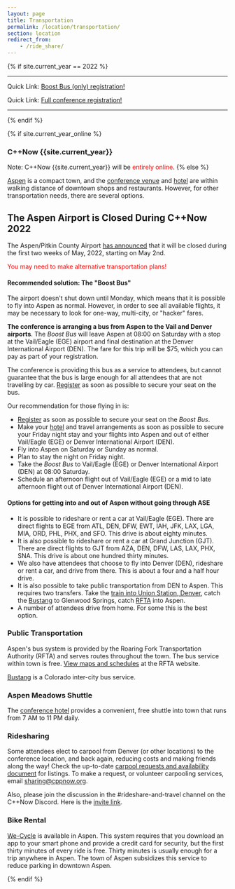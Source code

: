 ```yaml
---
layout: page
title: Transportation
permalink: /location/transportation/
section: location
redirect_from:
    - /ride_share/
---
```


{% if site.current_year == 2022 %}

<hr>

Quick Link: [Boost Bus (only) registration!](https://na.eventscloud.com/675518)

Quick Link: [Full conference registration!]({{site.krueger_reg_URL}})

<hr>

{% endif %}


{% if site.current_year_online %}
### C++Now {{site.current_year}}

Note: C++Now {{site.current_year}} will be <span style="color: red;">entirely online</span>.
{% else %}

[Aspen](https://en.wikipedia.org/wiki/Aspen,_Colorado) is a compact town, and the [conference venue](http://www.aspenphys.org/) and [hotel](https://www.aspenmeadows.com/) are within walking distance of downtown shops and restaurants. However, for other transportation needs, there are several options.

## The Aspen Airport is Closed During C++Now 2022

The Aspen/Pitkin County Airport [has announced](https://pitkincounty.com/civicalerts.aspx?AID=465) that it will be closed during the first two weeks of May, 2022, starting on May 2nd.

<span style="color:red;">You may need to make alternative transportation plans!<span>

#### Recommended solution: The "Boost Bus"
The airport doesn't shut down until Monday, which means that it is possible to fly into Aspen as normal. However, in order to see all available flights, it may be necessary to look for one-way, multi-city, or "hacker" fares.

**The conference is arranging a bus from Aspen to the Vail and Denver airports**. The *Boost Bus* will leave Aspen at 08:00 on Saturday with a stop at the Vail/Eagle (EGE) airport and final destination at the Denver International Airport (DEN). The fare for this trip will be $75, which you can pay as part of your registration.

The conference is providing this bus as a service to attendees, but cannot guarantee that the bus is large enough for all attendees that are not travelling by car. [Register](/registration/) as soon as possible to secure your seat on the bus.

Our recommendation for those flying in is:
* [Register](/registration/) as soon as possible to secure your seat on the *Boost Bus*.
* Make your [hotel](/location/lodging/) and travel arrangements as soon as possible to secure your Friday night stay and your flights into Aspen and out of either Vail/Eagle (EGE) or Denver International Airport (DEN).
* Fly into Aspen on Saturday or Sunday as normal.
* Plan to stay the night on Friday night.
* Take the *Boost Bus* to Vail/Eagle (EGE) or Denver International Airport (DEN) at 08:00 Saturday.
* Schedule an afternoon flight out of Vail/Eagle (EGE)  or a mid to late afternoon flight out of Denver International Airport (DEN).


#### Options for getting into and out of Aspen without going through ASE

* It is possible to rideshare or rent a car at Vail/Eagle (EGE). There are direct flights to EGE from ATL, DEN, DFW, EWT, IAH, JFK, LAX, LGA, MIA, ORD, PHL, PHX, and SFO. This drive is about eighty minutes.
* It is also possible to rideshare or rent a car at Grand Junction (GJT). There are direct flights to GJT from AZA, DEN, DFW, LAS, LAX, PHX, SNA. This drive is about one hundred thirty minutes.
* We also have attendees that choose to fly into Denver (DEN), rideshare or rent a car, and drive from there. This is about a four and a half hour drive.
* It is also possible to take public transportation from DEN to Aspen. This requires two transfers. Take the [train into Union Station, Denver](https://www.rtd-denver.com/), catch the [Bustang](https://ridebustang.com/) to Glenwood Springs, catch [RFTA](https://www.rfta.com/) into Aspen.
* A number of attendees drive from home. For some this is the best option.

### Public Transportation

Aspen's bus system is provided by the Roaring Fork Transportation Authority (RFTA) and serves routes throughout the town. The bus service within town is free. [View maps and schedules](https://www.rfta.com/) at the RFTA website.

[Bustang](https://ridebustang.com/) is a Colorado inter-city bus service.

### Aspen Meadows Shuttle

The [conference hotel](https://www.aspenmeadows.com/) provides a convenient, free shuttle into town that runs from 7 AM to 11 PM daily.

### Ridesharing

Some attendees elect to carpool from Denver (or other locations) to the conference location, and back again, reducing costs and making friends along the way! Check the up-to-date [carpool requests and availability document](https://docs.google.com/spreadsheets/d/1izqsmyMEP86ard-wQjoPvdEepdHk2_I8k96O1XgcbZc) for listings. To make a request, or volunteer carpooling services, email [sharing@cppnow.org](mailto:sharing@cppnow.org).

Also, please join the discussion in the #rideshare-and-travel channel on the C++Now Discord. Here is the [invite link](https://discord.gg/UZWwKFa6rr).

### Bike Rental

[We-Cycle](https://www.we-cycle.org/) is available in Aspen. This system requires that you download an app to your smart phone and provide a credit card for security, but the first thirty minutes of every ride is free. Thirty minutes is usually enough for a trip anywhere in Aspen. The town of Aspen subsidizes this service to reduce parking in downtown Aspen.

{% endif %}
